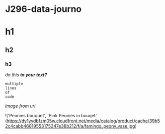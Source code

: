 # J296-data-journo
# h1
## h2
### h3

*do this **to your text?*** 

```
multiple 
lines
of
code
```
*Image from url*

!['Peonies bouquet', 'Pink Peonies in bouqet' (https://dy1yydbfzm05w.cloudfront.net/media/catalog/product/cache/39b52c4cabb46819553175347e38b212/f/a/famingo_peony_vase.jpg)
